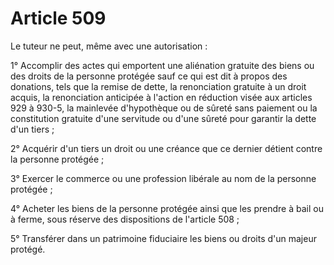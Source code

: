 # Article 509

Le tuteur ne peut, même avec une autorisation :

1° Accomplir des actes qui emportent une aliénation gratuite des biens ou des droits de la personne protégée sauf ce qui est dit à propos des donations, tels que la remise de dette, la renonciation gratuite à un droit acquis, la renonciation anticipée à l'action en réduction visée aux articles 929 à 930-5, la mainlevée d'hypothèque ou de sûreté sans paiement ou la constitution gratuite d'une servitude ou d'une sûreté pour garantir la dette d'un tiers ;

2° Acquérir d'un tiers un droit ou une créance que ce dernier détient contre la personne protégée ;

3° Exercer le commerce ou une profession libérale au nom de la personne protégée ;

4° Acheter les biens de la personne protégée ainsi que les prendre à bail ou à ferme, sous réserve des dispositions de l'article 508 ;

5° Transférer dans un patrimoine fiduciaire les biens ou droits d'un majeur protégé.
